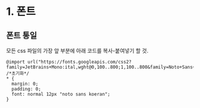 # 1. 폰트

## 폰트 통일

모든 css 파일의 가장 앞 부분에 아래 코드를 복사-붙여넣기 할 것.

```
@import url("https://fonts.googleapis.com/css2?family=JetBrains+Mono:ital,wght@0,100..800;1,100..800&family=Noto+Sans+KR:wght@100..900&display=swap");
/*초기화*/
* {
  margin: 0;
  padding: 0;
  font: normal 12px "noto sans koeran";
}
```
